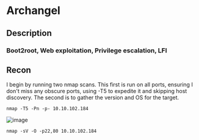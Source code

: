 # Archangel

## Description

### Boot2root, Web exploitation, Privilege escalation, LFI

## Recon
I begin by running two nmap scans. This first is run on all ports, ensuring I don't miss any obscure ports, using -T5 to expedite it and skipping host discovery. The second is to gather the version and OS for the target. 
```
nmap -T5 -Pn -p- 10.10.102.184
```
![image](https://github.com/user-attachments/assets/77e022e2-bcc5-47e3-8e40-745a2c4141ff)

```
nmap -sV -O -p22,80 10.10.102.184
```
